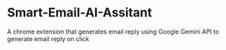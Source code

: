 # Smart-Email-AI-Assitant
A chrome extension that generates  email reply  using Google Gemini API to generate email reply on click 
